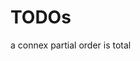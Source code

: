 
<!-- ======================================================================= -->
# TODOs

a connex partial order is total
